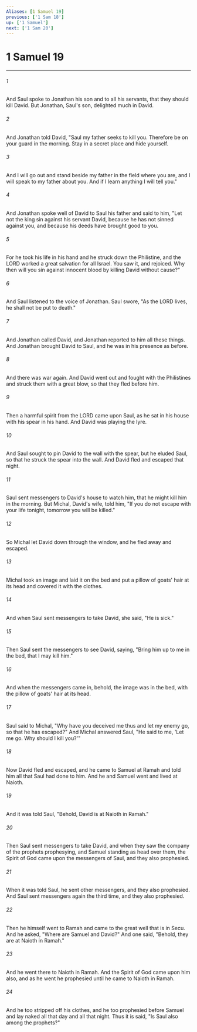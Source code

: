 ```yaml
---
Aliases: [1 Samuel 19]
previous: ['1 Sam 18']
up: ['1 Samuel']
next: ['1 Sam 20']
---
```

# 1 Samuel 19

***

 

###### 1 
And Saul spoke to Jonathan his son and to all his servants, that they should kill David. But Jonathan, Saul's son, delighted much in David. 
 

###### 2 
And Jonathan told David, "Saul my father seeks to kill you. Therefore be on your guard in the morning. Stay in a secret place and hide yourself. 
 

###### 3 
And I will go out and stand beside my father in the field where you are, and I will speak to my father about you. And if I learn anything I will tell you." 
 

###### 4 
And Jonathan spoke well of David to Saul his father and said to him, "Let not the king sin against his servant David, because he has not sinned against you, and because his deeds have brought good to you. 
 

###### 5 
For he took his life in his hand and he struck down the Philistine, and the LORD worked a great salvation for all Israel. You saw it, and rejoiced. Why then will you sin against innocent blood by killing David without cause?" 
 

###### 6 
And Saul listened to the voice of Jonathan. Saul swore, "As the LORD lives, he shall not be put to death." 
 

###### 7 
And Jonathan called David, and Jonathan reported to him all these things. And Jonathan brought David to Saul, and he was in his presence as before.
 
 

###### 8 
And there was war again. And David went out and fought with the Philistines and struck them with a great blow, so that they fled before him. 
 

###### 9 
Then a harmful spirit from the LORD came upon Saul, as he sat in his house with his spear in his hand. And David was playing the lyre. 
 

###### 10 
And Saul sought to pin David to the wall with the spear, but he eluded Saul, so that he struck the spear into the wall. And David fled and escaped that night.
 
 

###### 11 
Saul sent messengers to David's house to watch him, that he might kill him in the morning. But Michal, David's wife, told him, "If you do not escape with your life tonight, tomorrow you will be killed." 
 

###### 12 
So Michal let David down through the window, and he fled away and escaped. 
 

###### 13 
Michal took an image and laid it on the bed and put a pillow of goats' hair at its head and covered it with the clothes. 
 

###### 14 
And when Saul sent messengers to take David, she said, "He is sick." 
 

###### 15 
Then Saul sent the messengers to see David, saying, "Bring him up to me in the bed, that I may kill him." 
 

###### 16 
And when the messengers came in, behold, the image was in the bed, with the pillow of goats' hair at its head. 
 

###### 17 
Saul said to Michal, "Why have you deceived me thus and let my enemy go, so that he has escaped?" And Michal answered Saul, "He said to me, 'Let me go. Why should I kill you?'"
 
 

###### 18 
Now David fled and escaped, and he came to Samuel at Ramah and told him all that Saul had done to him. And he and Samuel went and lived at Naioth. 
 

###### 19 
And it was told Saul, "Behold, David is at Naioth in Ramah." 
 

###### 20 
Then Saul sent messengers to take David, and when they saw the company of the prophets prophesying, and Samuel standing as head over them, the Spirit of God came upon the messengers of Saul, and they also prophesied. 
 

###### 21 
When it was told Saul, he sent other messengers, and they also prophesied. And Saul sent messengers again the third time, and they also prophesied. 
 

###### 22 
Then he himself went to Ramah and came to the great well that is in Secu. And he asked, "Where are Samuel and David?" And one said, "Behold, they are at Naioth in Ramah." 
 

###### 23 
And he went there to Naioth in Ramah. And the Spirit of God came upon him also, and as he went he prophesied until he came to Naioth in Ramah. 
 

###### 24 
And he too stripped off his clothes, and he too prophesied before Samuel and lay naked all that day and all that night. Thus it is said, "Is Saul also among the prophets?"
 
